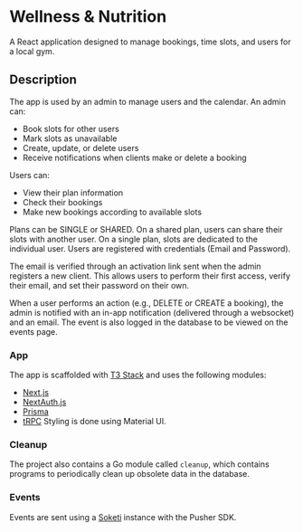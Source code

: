 # Wellness & Nutrition
A React application designed to manage bookings, time slots, and users for a local gym.
## Description
The app is used by an admin to manage users and the calendar. An admin can:
- Book slots for other users
- Mark slots as unavailable
- Create, update, or delete users
- Receive notifications when clients make or delete a booking

Users can:
- View their plan information
- Check their bookings
- Make new bookings according to available slots

Plans can be SINGLE or SHARED. On a shared plan, users can share their slots with another user. On a single plan, slots are dedicated to the individual user.
Users are registered with credentials (Email and Password).

The email is verified through an activation link sent when the admin registers a new client. This allows users to perform their first access, verify their email, and set their password on their own.

When a user performs an action (e.g., DELETE or CREATE a booking), the admin is notified with an in-app notification (delivered through a websocket) and an email. The event is also logged in the database to be viewed on the events page.

### App
The app is scaffolded with [T3 Stack](https://create.t3.gg/) and uses the following modules:
- [Next.js](https://nextjs.org)
- [NextAuth.js](https://next-auth.js.org)
- [Prisma](https://prisma.io)
- [tRPC](https://trpc.io)
Styling is done using Material UI.

### Cleanup
The project also contains a Go module called `cleanup`, which contains programs to periodically clean up obsolete data in the database.
### Events
Events are sent using a [Soketi](https://docs.soketi.app/) instance with the Pusher SDK.
